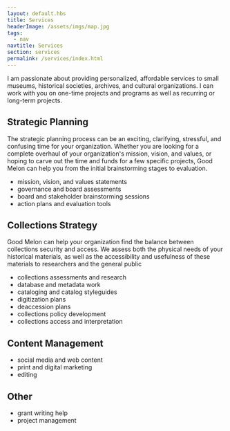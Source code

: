 ```yaml
--- 
layout: default.hbs
title: Services
headerImage: /assets/imgs/map.jpg
tags:
  - nav
navtitle: Services
section: services
permalink: /services/index.html
--- 
```


I am passionate about providing personalized, affordable services to small museums, historical societies, archives, and cultural organizations. I can work with you on one-time projects and programs as well as recurring or long-term projects.

## Strategic Planning 
The strategic planning process can be an exciting, clarifying, stressful, and confusing time for your organization. Whether you are looking for a complete overhaul of your organization's mission, vision, and values, or hoping to carve out the time and funds for a few specific projects, Good Melon can help you from the initial brainstorming stages to evaluation.
- mission, vision, and values statements
- governance and board assessments
- board and stakeholder brainstorming sessions
- action plans and evaluation tools

## Collections Strategy
Good Melon can help your organization find the balance between collections security and access. We assess both the physical needs of your historical materials, as well as the accessibility and usefulness of these materials to researchers and the general public

- collections assessments and research
- database and metadata work
- cataloging and catalog styleguides
- digitization plans
- deaccession plans
- collections policy development
- collections access and interpretation

## Content Management
- social media and web content
- print and digital marketing
- editing 

## Other
- grant writing help
- project management
